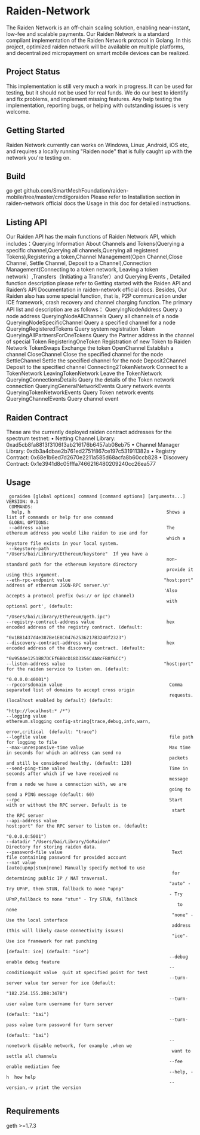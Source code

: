 # Raiden-Network 
   The Raiden Network is an off-chain scaling solution, enabling near-instant, low-fee and scalable payments. Our Raiden Network is a standard compliant implementation of the Raiden Network protocol in Golang. In this project, optimized raiden network will be available on multiple platforms, and decentralized micropayment on smart mobile devices can be realized.

## Project Status 
   This implementation is still very much a work in progress. It can be used for testing, but it should not be used for real funds. We do our best to identify and fix problems, and implement missing features. Any help testing the implementation, reporting bugs, or helping with outstanding issues is very welcome.
## Getting Started
   Raiden Network currently can works on Windows, Linux ,Android, iOS  etc, and requires a locally running "Raiden node" that is fully caught up with the network you're testing on.

## Build
  go get github.com/SmartMeshFoundation/raiden-mobile/tree/master/cmd/goraiden
Please refer to Installation section in raiden-network official docs the Usage in this doc for detailed instructions.
## Listing API
  Our Raiden API has the main functions of Raiden Network API, which includes：Querying Information About Channels and Tokens(Querying a specific channel,Querying all channels,Querying all registered Tokens),Registering a token,Channel Management(Open Channel,Close Channel, Settle Channel, Deposit to a Channel),Connection Management(Connecting to a token network, Leaving a token network）,Transfers（Initiating a Transfer）and Querying Events , Detailed function description please refer to Getting started with the Raiden API and Raiden’s API Documentation  in raiden-network official docs. Besides, Our Raiden also has some special function, that is, P2P communication under ICE framework, crash recovery and channel charging function. The primary API list and description are as follows：
QueryingNodeAddress                    Query a node address
QueryingNodeAllChannels                Query all channels of a node
QueryingNodeSpecificChannel            Query a specified channel for a node
QueryingRegisteredTokens               Query system registration Token
QueryingAllPartnersForOneTokens        Query the Partner address in the channel of special Token
RegisteringOneToken                    Registration of new Token to Raiden Network
TokenSwaps                             Exchange the token
OpenChannel                            Establish a channel
CloseChannel                           Close the specified channel for the node
SettleChannel                          Settle the specified channel for the node
Deposit2Channel                        Deposit to the specified channel
Connecting2TokenNetwork                Connect to a TokenNetwork
LeavingTokenNetwork                    Leave the TokenNetwork
QueryingConnectionsDetails             Query the details of the Token network connection 
QueryingGeneralNetworkEvents           Query network events
QueryingTokenNetworkEvents             Query Token network events
QueryingChannelEvents                  Query channel event
## Raiden Contract
These are the currently deployed raiden contract addresses for the spectrum testnet:
•	Netting Channel Library: 0xad5cb8fa8813f3106f3ab216176b6457ab08eb75
•	Channel Manager Library: 0xdb3a4dbae2b761ed2751f867ce197c531911382a
•	Registry Contract: 0x68e1b6ed7d2670e2211a585d68acfa8b60ccb828
•	Discovery Contract: 0x1e3941d8c05fffa7466216480209240cc26ea577

## Usage

```                                                                                                                                                    
 goraiden [global options] command [command options] [arguments...]
VERSION: 0.1
 COMMANDS:
  help, h                                                   Shows a list of commands or help for one command
 GLOBAL OPTIONS:
 --address value                                            The ethereum address you would like raiden to use and for
                                                            which a keystore file exists in your local system.
 --keystore-path                                           "/Users/bai/Library/Ethereum/keystore"  If you have a 
                                                            non-standard path for the ethereum keystore directory 
                                                            provide it using this argument.
--eth-rpc-endpoint value                                   "host:port" address of ethereum JSON-RPC server.\n'
                                                           'Also accepts a protocol prefix (ws:// or ipc channel)
                                                            with optional port', (default: 
                                                            "/Users/bai/Library/Ethereum/geth.ipc")
--registry-contract-address value                           hex encoded address of the registry contract. (default:
                                                            "0x1BB1437d4e387Be1E8C04762536217B3240f2323")
--discovery-contract-address value                          hex encoded address of the discovery contract. (default: 
                                                            "0x95A4e1251B87DCEf6B0cD18D3356CdA8cFB8f6CC")
--listen-address value                                     "host:port" for the raiden service to listen on. (default:
                                                            "0.0.0.0:40001")
--rpccorsdomain value                                        Comma separated list of domains to accept cross origin
                                                             requests. (localhost enabled by default) (default: 
                                                            "http://localhost:* /*")
--logging value                                              ethereum.slogging config-string{trace,debug,info,warn,
                                                             error,critical  (default: "trace")
--logfile value                                              file path for logging to file
--max-unresponsive-time value                                Max time in seconds for which an address can send no
                                                             packets and still be considered healthy. (default: 120)
--send-ping-time value                                       Time in seconds after which if we have received no 
                                                             message from a node we have a connection with, we are 
                                                             going to send a PING message (default: 60)
--rpc                                                        Start with or without the RPC server. Default is to
                                                              start the RPC server
--api-address value                                          host:port" for the RPC server to listen on. (default: 
                                                             "0.0.0.0:5001")
--datadir "/Users/bai/Library/GoRaiden"                       Directory for storing raiden data.
--password-file value                                         Text file containing password for provided account
--nat value                                                   [auto|upnp|stun|none] Manually specify method to use 
                                                              for determining public IP / NAT traversal.
                                                             "auto" - Try UPnP, then STUN, fallback to none "upnp"
                                                             - Try UPnP,fallback to none "stun" - Try STUN, fallback 
                                                                to none
                                                              "none" - Use the local interface
                                                              address (this will likely cause connectivity issues)
                                                              "ice"- Use ice framework for nat punching
                                                              [default: ice] (default: "ice")
                                                             --debug   enable debug feature
                                                             --conditionquit value  quit at specified point for test
                                                             --turn-server value tur server for ice (default: 
                                                             "182.254.155.208:3478")
                                                             --turn-user value turn username for turn server 
                                                              (default: "bai")
                                                             --turn-pass value turn password for turn server 
                                                               (default: "bai")
                                                             --nonetwork disable network, for example ,when we 
                                                              want to settle all channels
                                                             --fee  enable mediation fee
                                                             --help, -h  how help
                                                             --version,-v print the version
                                                                                                                                                                                                                                     
```

## Requirements

geth >=1.7.3
